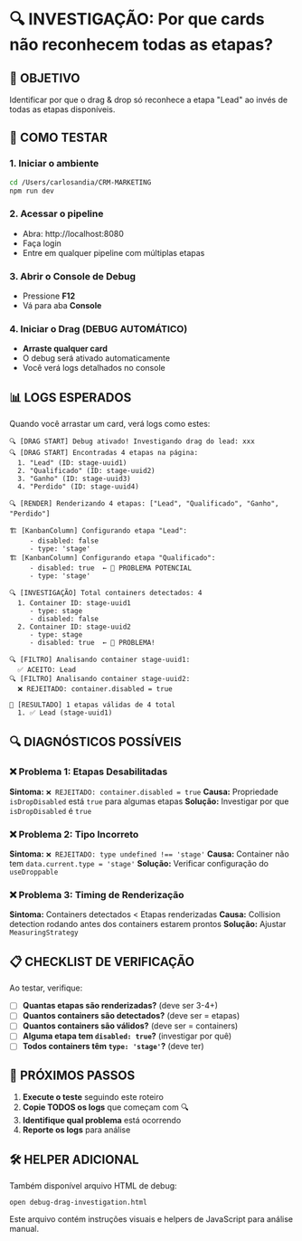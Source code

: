 # 🔍 INVESTIGAÇÃO: Por que cards não reconhecem todas as etapas?

## 🎯 OBJETIVO
Identificar por que o drag & drop só reconhece a etapa "Lead" ao invés de todas as etapas disponíveis.

## 🚀 COMO TESTAR

### 1. Iniciar o ambiente
```bash
cd /Users/carlosandia/CRM-MARKETING
npm run dev
```

### 2. Acessar o pipeline
- Abra: http://localhost:8080
- Faça login
- Entre em qualquer pipeline com múltiplas etapas

### 3. Abrir o Console de Debug
- Pressione **F12**
- Vá para aba **Console**

### 4. Iniciar o Drag (DEBUG AUTOMÁTICO)
- **Arraste qualquer card**
- O debug será ativado automaticamente
- Você verá logs detalhados no console

## 📊 LOGS ESPERADOS

Quando você arrastar um card, verá logs como estes:

```
🔍 [DRAG START] Debug ativado! Investigando drag do lead: xxx
🔍 [DRAG START] Encontradas 4 etapas na página:
  1. "Lead" (ID: stage-uuid1)
  2. "Qualificado" (ID: stage-uuid2)  
  3. "Ganho" (ID: stage-uuid3)
  4. "Perdido" (ID: stage-uuid4)

🔍 [RENDER] Renderizando 4 etapas: ["Lead", "Qualificado", "Ganho", "Perdido"]

🏗️ [KanbanColumn] Configurando etapa "Lead":
     - disabled: false
     - type: 'stage'
🏗️ [KanbanColumn] Configurando etapa "Qualificado":
     - disabled: true  ← 🚨 PROBLEMA POTENCIAL
     - type: 'stage'

🔍 [INVESTIGAÇÃO] Total containers detectados: 4
  1. Container ID: stage-uuid1
     - type: stage
     - disabled: false
  2. Container ID: stage-uuid2  
     - type: stage
     - disabled: true  ← 🚨 PROBLEMA!

🔍 [FILTRO] Analisando container stage-uuid1:
  ✅ ACEITO: Lead
🔍 [FILTRO] Analisando container stage-uuid2:
  ❌ REJEITADO: container.disabled = true

🎯 [RESULTADO] 1 etapas válidas de 4 total
  1. ✅ Lead (stage-uuid1)
```

## 🔍 DIAGNÓSTICOS POSSÍVEIS

### ❌ Problema 1: Etapas Desabilitadas
**Sintoma:** `❌ REJEITADO: container.disabled = true`
**Causa:** Propriedade `isDropDisabled` está `true` para algumas etapas
**Solução:** Investigar por que `isDropDisabled` é `true`

### ❌ Problema 2: Tipo Incorreto
**Sintoma:** `❌ REJEITADO: type undefined !== 'stage'`
**Causa:** Container não tem `data.current.type = 'stage'`
**Solução:** Verificar configuração do `useDroppable`

### ❌ Problema 3: Timing de Renderização
**Sintoma:** Containers detectados < Etapas renderizadas
**Causa:** Collision detection rodando antes dos containers estarem prontos
**Solução:** Ajustar `MeasuringStrategy`

## 📋 CHECKLIST DE VERIFICAÇÃO

Ao testar, verifique:

- [ ] **Quantas etapas são renderizadas?** (deve ser 3-4+)
- [ ] **Quantos containers são detectados?** (deve ser = etapas)  
- [ ] **Quantos containers são válidos?** (deve ser = containers)
- [ ] **Alguma etapa tem `disabled: true`?** (investigar por quê)
- [ ] **Todos containers têm `type: 'stage'`?** (deve ter)

## 🎯 PRÓXIMOS PASSOS

1. **Execute o teste** seguindo este roteiro
2. **Copie TODOS os logs** que começam com 🔍
3. **Identifique qual problema** está ocorrendo
4. **Reporte os logs** para análise

## 🛠️ HELPER ADICIONAL

Também disponível arquivo HTML de debug:
```
open debug-drag-investigation.html
```

Este arquivo contém instruções visuais e helpers de JavaScript para análise manual.